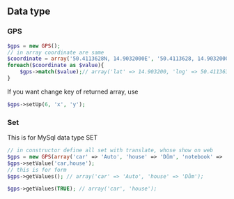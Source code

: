 ## Data type

### GPS

```php
$gps = new GPS();
// in array coordinate are same
$coordinate = array('50.4113628N, 14.9032000E', '50.4113628, 14.9032000', 'N 50°24.68177', E 14°54.19200\'', '50°24\'40.906"N, 14°54\'11.520"E');
foreach($coordinate as $value){
    $gps->match($value);// array('lat' => 14.903200, 'lng' => 50.411363);
}
```

If you want change key of returned array, use
```php
$gps->setUp(6, 'x', 'y');
```


### Set

This is for MySql data type SET

```php
// in constructor define all set with translate, whose show on web
$gps = new GPS(array('car' => 'Auto', 'house' => 'Dům', 'notebook' => 'Notebook', 'bike' => 'Kolo'));
$gps->setValue('car,house');
// this is for form
$gps->getValues(); // array('car' => 'Auto', 'house' => 'Dům');

$gps->getValues(TRUE); // array('car', 'house');

```